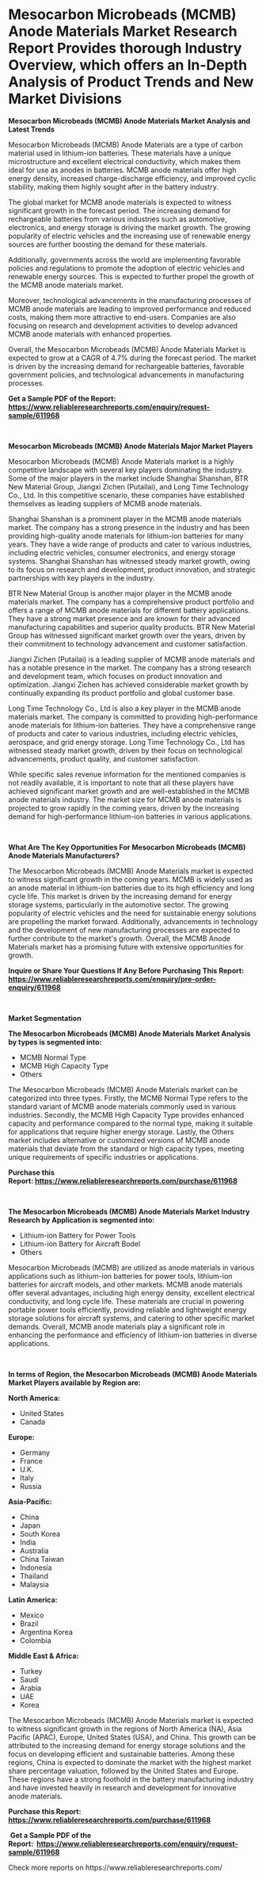 <p><h1>Mesocarbon Microbeads (MCMB) Anode Materials Market Research Report Provides thorough Industry Overview, which offers an In-Depth Analysis of Product Trends and New Market Divisions</h1></p><p><strong>Mesocarbon Microbeads (MCMB) Anode Materials Market Analysis and Latest Trends</strong></p>
<p><p>Mesocarbon Microbeads (MCMB) Anode Materials are a type of carbon material used in lithium-ion batteries. These materials have a unique microstructure and excellent electrical conductivity, which makes them ideal for use as anodes in batteries. MCMB anode materials offer high energy density, increased charge-discharge efficiency, and improved cyclic stability, making them highly sought after in the battery industry.</p><p>The global market for MCMB anode materials is expected to witness significant growth in the forecast period. The increasing demand for rechargeable batteries from various industries such as automotive, electronics, and energy storage is driving the market growth. The growing popularity of electric vehicles and the increasing use of renewable energy sources are further boosting the demand for these materials.</p><p>Additionally, governments across the world are implementing favorable policies and regulations to promote the adoption of electric vehicles and renewable energy sources. This is expected to further propel the growth of the MCMB anode materials market.</p><p>Moreover, technological advancements in the manufacturing processes of MCMB anode materials are leading to improved performance and reduced costs, making them more attractive to end-users. Companies are also focusing on research and development activities to develop advanced MCMB anode materials with enhanced properties.</p><p>Overall, the Mesocarbon Microbeads (MCMB) Anode Materials Market is expected to grow at a CAGR of 4.7% during the forecast period. The market is driven by the increasing demand for rechargeable batteries, favorable government policies, and technological advancements in manufacturing processes.</p></p>
<p><strong>Get a Sample PDF of the Report:&nbsp; <a href="https://www.reliableresearchreports.com/enquiry/request-sample/611968">https://www.reliableresearchreports.com/enquiry/request-sample/611968</a></strong></p>
<p>&nbsp;</p>
<p><strong>Mesocarbon Microbeads (MCMB) Anode Materials Major Market Players</strong></p>
<p><p>Mesocarbon Microbeads (MCMB) Anode Materials market is a highly competitive landscape with several key players dominating the industry. Some of the major players in the market include Shanghai Shanshan, BTR New Material Group, Jiangxi Zichen (Putailai), and Long Time Technology Co., Ltd. In this competitive scenario, these companies have established themselves as leading suppliers of MCMB anode materials.</p><p>Shanghai Shanshan is a prominent player in the MCMB anode materials market. The company has a strong presence in the industry and has been providing high-quality anode materials for lithium-ion batteries for many years. They have a wide range of products and cater to various industries, including electric vehicles, consumer electronics, and energy storage systems. Shanghai Shanshan has witnessed steady market growth, owing to its focus on research and development, product innovation, and strategic partnerships with key players in the industry.</p><p>BTR New Material Group is another major player in the MCMB anode materials market. The company has a comprehensive product portfolio and offers a range of MCMB anode materials for different battery applications. They have a strong market presence and are known for their advanced manufacturing capabilities and superior quality products. BTR New Material Group has witnessed significant market growth over the years, driven by their commitment to technology advancement and customer satisfaction.</p><p>Jiangxi Zichen (Putailai) is a leading supplier of MCMB anode materials and has a notable presence in the market. The company has a strong research and development team, which focuses on product innovation and optimization. Jiangxi Zichen has achieved considerable market growth by continually expanding its product portfolio and global customer base.</p><p>Long Time Technology Co., Ltd is also a key player in the MCMB anode materials market. The company is committed to providing high-performance anode materials for lithium-ion batteries. They have a comprehensive range of products and cater to various industries, including electric vehicles, aerospace, and grid energy storage. Long Time Technology Co., Ltd has witnessed steady market growth, driven by their focus on technological advancements, product quality, and customer satisfaction.</p><p>While specific sales revenue information for the mentioned companies is not readily available, it is important to note that all these players have achieved significant market growth and are well-established in the MCMB anode materials industry. The market size for MCMB anode materials is projected to grow rapidly in the coming years, driven by the increasing demand for high-performance lithium-ion batteries in various applications.</p></p>
<p>&nbsp;</p>
<p><strong>What Are The Key Opportunities For Mesocarbon Microbeads (MCMB) Anode Materials Manufacturers?</strong></p>
<p><p>The Mesocarbon Microbeads (MCMB) Anode Materials market is expected to witness significant growth in the coming years. MCMB is widely used as an anode material in lithium-ion batteries due to its high efficiency and long cycle life. This market is driven by the increasing demand for energy storage systems, particularly in the automotive sector. The growing popularity of electric vehicles and the need for sustainable energy solutions are propelling the market forward. Additionally, advancements in technology and the development of new manufacturing processes are expected to further contribute to the market's growth. Overall, the MCMB Anode Materials market has a promising future with extensive opportunities for growth.</p></p>
<p><strong>Inquire or Share Your Questions If Any Before Purchasing This Report: <a href="https://www.reliableresearchreports.com/enquiry/pre-order-enquiry/611968">https://www.reliableresearchreports.com/enquiry/pre-order-enquiry/611968</a></strong></p>
<p>&nbsp;</p>
<p><strong>Market Segmentation</strong></p>
<p><strong>The Mesocarbon Microbeads (MCMB) Anode Materials Market Analysis by types is segmented into:</strong></p>
<p><ul><li>MCMB Normal Type</li><li>MCMB High Capacity Type</li><li>Others</li></ul></p>
<p><p>The Mesocarbon Microbeads (MCMB) Anode Materials market can be categorized into three types. Firstly, the MCMB Normal Type refers to the standard variant of MCMB anode materials commonly used in various industries. Secondly, the MCMB High Capacity Type provides enhanced capacity and performance compared to the normal type, making it suitable for applications that require higher energy storage. Lastly, the Others market includes alternative or customized versions of MCMB anode materials that deviate from the standard or high capacity types, meeting unique requirements of specific industries or applications.</p></p>
<p><strong>Purchase this Report:&nbsp;<a href="https://www.reliableresearchreports.com/purchase/611968">https://www.reliableresearchreports.com/purchase/611968</a></strong></p>
<p>&nbsp;</p>
<p><strong>The Mesocarbon Microbeads (MCMB) Anode Materials Market Industry Research by Application is segmented into:</strong></p>
<p><ul><li>Lithium-ion Battery for Power Tools</li><li>Lithium-ion Battery for Aircraft Bodel</li><li>Others</li></ul></p>
<p><p>Mesocarbon Microbeads (MCMB) are utilized as anode materials in various applications such as lithium-ion batteries for power tools, lithium-ion batteries for aircraft models, and other markets. MCMB anode materials offer several advantages, including high energy density, excellent electrical conductivity, and long cycle life. These materials are crucial in powering portable power tools efficiently, providing reliable and lightweight energy storage solutions for aircraft systems, and catering to other specific market demands. Overall, MCMB anode materials play a significant role in enhancing the performance and efficiency of lithium-ion batteries in diverse applications.</p></p>
<p>&nbsp;</p>
<p><strong>In terms of Region, the Mesocarbon Microbeads (MCMB) Anode Materials Market Players available by Region are:</strong></p>
<p>
    <p> <strong> North America: </strong>
        <ul>
            <li>United States</li>
            <li>Canada</li>
        </ul>
        </p> 
    <p> <strong> Europe: </strong>
        <ul>
            <li>Germany</li>
            <li>France</li>
            <li>U.K.</li>
            <li>Italy</li>
            <li>Russia</li>
        </ul>
        </p> 
    <p> <strong> Asia-Pacific: </strong>
        <ul>
            <li>China</li>
            <li>Japan</li>
            <li>South Korea</li>
            <li>India</li>
            <li>Australia</li>
            <li>China Taiwan</li>
            <li>Indonesia</li>
            <li>Thailand</li>
            <li>Malaysia</li>
        </ul>
        </p> 
    <p> <strong> Latin America: </strong>
        <ul>
            <li>Mexico</li>
            <li>Brazil</li>
            <li>Argentina Korea</li>
            <li>Colombia</li>
        </ul>
        </p> 
    <p> <strong> Middle East & Africa: </strong>
        <ul>
            <li>Turkey</li>
            <li>Saudi</li>
            <li>Arabia</li>
            <li>UAE</li>
            <li>Korea</li>
        </ul>
    </p>
    </p>
<p><p>The Mesocarbon Microbeads (MCMB) Anode Materials market is expected to witness significant growth in the regions of North America (NA), Asia Pacific (APAC), Europe, United States (USA), and China. This growth can be attributed to the increasing demand for energy storage solutions and the focus on developing efficient and sustainable batteries. Among these regions, China is expected to dominate the market with the highest market share percentage valuation, followed by the United States and Europe. These regions have a strong foothold in the battery manufacturing industry and have invested heavily in research and development for innovative anode materials.</p></p>
<p><strong>Purchase this Report: <a href="https://www.reliableresearchreports.com/purchase/611968">https://www.reliableresearchreports.com/purchase/611968</a></strong></p>
<p>&nbsp;<strong>Get a Sample PDF of the Report:&nbsp;&nbsp;<a href="https://www.reliableresearchreports.com/enquiry/request-sample/611968">https://www.reliableresearchreports.com/enquiry/request-sample/611968</a></strong></p>
<p><strong></strong></p>
<p>Check more reports on https://www.reliableresearchreports.com/</p>